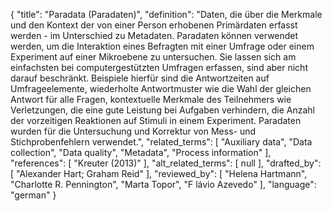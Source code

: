 {
    "title": "Paradata (Paradaten)",
    "definition": "Daten, die über die Merkmale und den Kontext der von einer Person erhobenen Primärdaten erfasst werden - im Unterschied zu Metadaten. Paradaten können verwendet werden, um die Interaktion eines Befragten mit einer Umfrage oder einem Experiment auf einer Mikroebene zu untersuchen. Sie lassen sich am einfachsten bei computergestützten Umfragen erfassen, sind aber nicht darauf beschränkt. Beispiele hierfür sind die Antwortzeiten auf Umfrageelemente, wiederholte Antwortmuster wie die Wahl der gleichen Antwort für alle Fragen, kontextuelle Merkmale des Teilnehmers wie Verletzungen, die eine gute Leistung bei Aufgaben verhindern, die Anzahl der vorzeitigen Reaktionen auf Stimuli in einem Experiment. Paradaten wurden für die Untersuchung und Korrektur von Mess- und Stichprobenfehlern verwendet.",
    "related_terms": [
        "Auxiliary data",
        "Data collection",
        "Data quality",
        "Metadata",
        "Process information"
    ],
    "references": [
        "Kreuter (2013)"
    ],
    "alt_related_terms": [
        null
    ],
    "drafted_by": [
        "Alexander Hart; Graham Reid"
    ],
    "reviewed_by": [
        "Helena Hartmann",
        "Charlotte R. Pennington",
        "Marta Topor",
        "F lávio Azevedo"
    ],
    "language": "german"
}